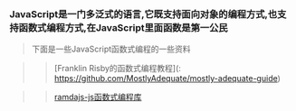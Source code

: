 ### JavaScript是一门多泛式的语言,它既支持面向对象的编程方式,也支持函数式编程方式,在JavaScript里面函数是第一公民

> 下面是一些JavaScript函数式编程的一些资料

>> [Franklin Risby的函数式编程教程](: https://github.com/MostlyAdequate/mostly-adequate-guide)

>> [ramdajs-js函数式编程库](:http://ramdajs.com/0.19.0/index.html)